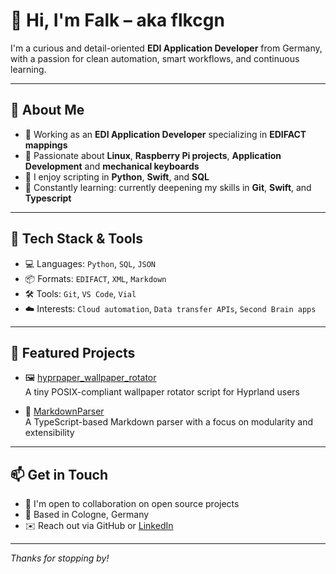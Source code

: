 # 👋 Hi, I'm Falk – aka flkcgn

I'm a curious and detail-oriented **EDI Application Developer** from Germany, with a passion for clean automation, smart workflows, and continuous learning.

---

## 🧠 About Me

- 🔄 Working as an **EDI Application Developer** specializing in **EDIFACT mappings**
- 🧩 Passionate about **Linux**, **Raspberry Pi projects**, **Application Development** and **mechanical keyboards**
- 🔧 I enjoy scripting in **Python**, **Swift**, and **SQL**
- 🧠 Constantly learning: currently deepening my skills in **Git**, **Swift**, and **Typescript**

---

## 🔨 Tech Stack & Tools

- 💻 Languages: `Python`, `SQL`, `JSON`
- 📦 Formats: `EDIFACT`, `XML`, `Markdown`
- 🛠️ Tools: `Git`, `VS Code`, `Vial`
- ☁️ Interests: `Cloud automation`, `Data transfer APIs`, `Second Brain apps`

---

## 📂 Featured Projects

- 🖼️ [hyprpaper_wallpaper_rotator](https://github.com/flkcgn/hyprpaper_wallpaper_rotator)  
  A tiny POSIX-compliant wallpaper rotator script for Hyprland users

- 📝 [MarkdownParser](https://github.com/flkcgn/MarkdownParser)  
  A TypeScript-based Markdown parser with a focus on modularity and extensibility

---

## 📫 Get in Touch

- 💼 I'm open to collaboration on open source projects
- 📍 Based in Cologne, Germany
- ✉️ Reach out via GitHub or [LinkedIn](https://www.linkedin.com/in/falk-baumhauer-109792231?utm_source=share&utm_campaign=share_via&utm_content=profile&utm_medium=ios_app)

---

_Thanks for stopping by!_
